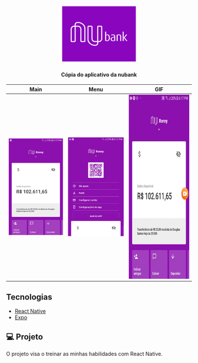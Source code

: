 <h1 align="center">
    <img alt="Nubank" title="nubank" src="nubank/.github/logo.png" width="200px" />
</h1>

<h4 align="center">
  Cópia do aplicativo da nubank
</h4>

| Main                          | Menu                          | GIF                                                              |
| ----------------------------- | ----------------------------- | ---------------------------------------------------------------- |
| ![](nubank/.github/main.jpeg) | ![](nubank/.github/menu.jpeg) | <img src="nubank/.github/nubank.gif" width="700" height="500" /> |

## Tecnologias

- [React Native](https://facebook.github.io/react-native/)
- [Expo](https://expo.io/)

## 💻 Projeto

O projeto visa o treinar as minhas habilidades com React Native.

